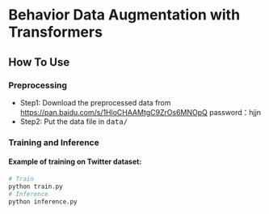 # Behavior Data Augmentation with Transformers

## How To Use

### Preprocessing
- Step1: Download the preprocessed data from https://pan.baidu.com/s/1HloCHAAMtgC9ZrOs6MNOpQ password：hjjn
- Step2: Put the data file in <tt> data/</tt>

### Training and Inference
#### Example of training on Twitter dataset:
```python
# Train
python train.py
# Inference
python inference.py
```
